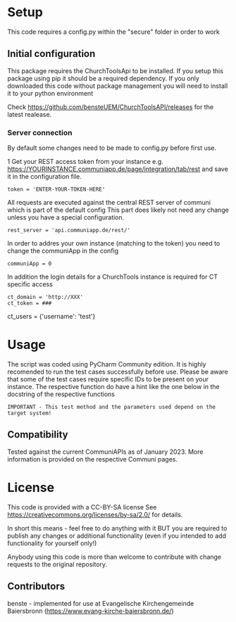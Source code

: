 # Setup

This code requires a config.py within the "secure" folder in order to work

## Initial configuration
This package requires the ChurchToolsApi to be installed.
If you setup this package using pip it should be a required dependency.
If you only downloaded this code without package management you will need to install it to your python environment

Check https://github.com/bensteUEM/ChurchToolsAPI/releases for the latest realease.

### Server connection
By default some changes need to be made to config.py before first use.

1 Get your REST access token from your instance
e.g. https://YOURINSTANCE.communiapp.de/page/integration/tab/rest
and save it in the configuration file.
```
token = 'ENTER-YOUR-TOKEN-HERE'
```
All requests are executed against the central REST server of communi which is part of the default config
This part does likely not need any change unless you have a special configuration.
```
rest_server = 'api.communiapp.de/rest/'
```
In order to addres your own instance (matching to the token) you need to change the communiApp in the config
```
communiApp = 0
```

In addition the login details for a ChurchTools instance is required for CT specific access
```
ct_domain = 'http://XXX'
ct_token = ###
```

ct_users = {'username': 'test'}

# Usage

The script was coded using PyCharm Community edition. It is highly recomended to run the test cases successfully before use.
Please be aware that some of the test cases require specific IDs to be present on your instance.
The respective function do have a hint like the one below in the docstring of the respective functions
```
IMPORTANT - This test method and the parameters used depend on the target system!
```

## Compatibility

Tested against the current CommuniAPIs as of January 2023.
More information is provided on the respective Communi pages.

# License

This code is provided with a CC-BY-SA license
See https://creativecommons.org/licenses/by-sa/2.0/ for details.

In short this means - feel free to do anything with it
BUT you are required to publish any changes or additional functionality (even if you intended to add functionality for
yourself only!)

Anybody using this code is more than welcome to contribute with change requests to the original repository.

## Contributors 
benste - implemented for use at Evangelische Kirchengemeinde Baiersbronn (https://www.evang-kirche-baiersbronn.de/)